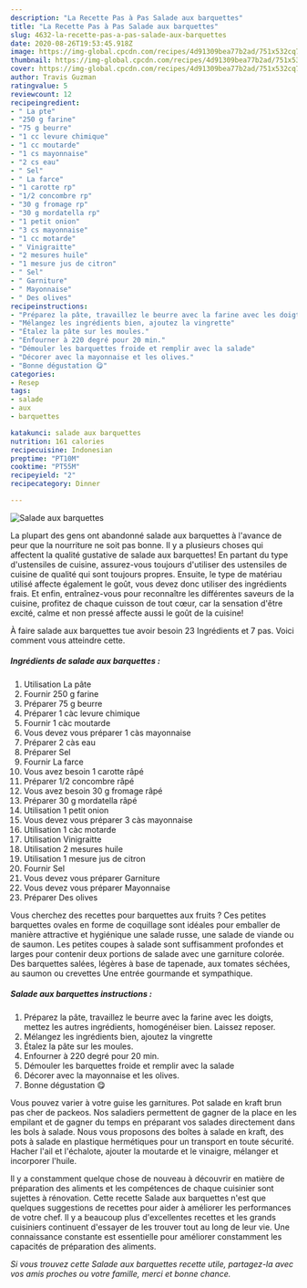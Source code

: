 ```yaml
---
description: "La Recette Pas à Pas Salade aux barquettes"
title: "La Recette Pas à Pas Salade aux barquettes"
slug: 4632-la-recette-pas-a-pas-salade-aux-barquettes
date: 2020-08-26T19:53:45.918Z
image: https://img-global.cpcdn.com/recipes/4d91309bea77b2ad/751x532cq70/salade-aux-barquettes-photo-principale-de-la-recette.jpg
thumbnail: https://img-global.cpcdn.com/recipes/4d91309bea77b2ad/751x532cq70/salade-aux-barquettes-photo-principale-de-la-recette.jpg
cover: https://img-global.cpcdn.com/recipes/4d91309bea77b2ad/751x532cq70/salade-aux-barquettes-photo-principale-de-la-recette.jpg
author: Travis Guzman
ratingvalue: 5
reviewcount: 12
recipeingredient:
- " La pte"
- "250 g farine"
- "75 g beurre"
- "1 cc levure chimique"
- "1 cc moutarde"
- "1 cs mayonnaise"
- "2 cs eau"
- " Sel"
- " La farce"
- "1 carotte rp"
- "1/2 concombre rp"
- "30 g fromage rp"
- "30 g mordatella rp"
- "1 petit onion"
- "3 cs mayonnaise"
- "1 cc motarde"
- " Vinigraitte"
- "2 mesures huile"
- "1 mesure jus de citron"
- " Sel"
- " Garniture"
- " Mayonnaise"
- " Des olives"
recipeinstructions:
- "Préparez la pâte, travaillez le beurre avec la farine avec les doigts, mettez les autres ingrédients, homogénéiser bien. Laissez reposer."
- "Mélangez les ingrédients bien, ajoutez la vingrette"
- "Étalez la pâte sur les moules."
- "Enfourner à 220 degré pour 20 min."
- "Démouler les barquettes froide et remplir avec la salade"
- "Décorer avec la mayonnaise et les olives."
- "Bonne dégustation 😋"
categories:
- Resep
tags:
- salade
- aux
- barquettes

katakunci: salade aux barquettes 
nutrition: 161 calories
recipecuisine: Indonesian
preptime: "PT10M"
cooktime: "PT55M"
recipeyield: "2"
recipecategory: Dinner

---
```



![Salade aux barquettes](https://img-global.cpcdn.com/recipes/4d91309bea77b2ad/751x532cq70/salade-aux-barquettes-photo-principale-de-la-recette.jpg)

La plupart des gens ont abandonné salade aux barquettes à l'avance de peur que la nourriture ne soit pas bonne. Il y a plusieurs choses qui affectent la qualité gustative de salade aux barquettes! En partant du type d'ustensiles de cuisine, assurez-vous toujours d'utiliser des ustensiles de cuisine de qualité qui sont toujours propres. Ensuite, le type de matériau utilisé affecte également le goût, vous devez donc utiliser des ingrédients frais. Et enfin, entraînez-vous pour reconnaître les différentes saveurs de la cuisine, profitez de chaque cuisson de tout cœur, car la sensation d'être excité, calme et non pressé affecte aussi le goût de la cuisine!

<!--inarticleads1-->

À faire salade aux barquettes tue avoir besoin 23 Ingrédients et 7 pas. Voici comment vous atteindre cette.

##### Ingrédients de salade aux barquettes :

1. Utilisation  La pâte
1. Fournir 250 g farine
1. Préparer 75 g beurre
1. Préparer 1 càc levure chimique
1. Fournir 1 càc moutarde
1. Vous devez vous préparer 1 càs mayonnaise
1. Préparer 2 càs eau
1. Préparer  Sel
1. Fournir  La farce
1. Vous avez besoin 1 carotte râpé
1. Préparer 1/2 concombre râpé
1. Vous avez besoin 30 g fromage râpé
1. Préparer 30 g mordatella râpé
1. Utilisation 1 petit onion
1. Vous devez vous préparer 3 càs mayonnaise
1. Utilisation 1 càc motarde
1. Utilisation  Vinigraitte
1. Utilisation 2 mesures huile
1. Utilisation 1 mesure jus de citron
1. Fournir  Sel
1. Vous devez vous préparer  Garniture
1. Vous devez vous préparer  Mayonnaise
1. Préparer  Des olives


Vous cherchez des recettes pour barquettes aux fruits ? Ces petites barquettes ovales en forme de coquillage sont idéales pour emballer de manière attractive et hygiénique une salade russe, une salade de viande ou de saumon. Les petites coupes à salade sont suffisamment profondes et larges pour contenir deux portions de salade avec une garniture colorée. Des barquettes salées, légères à base de tapenade, aux tomates séchées, au saumon ou crevettes Une entrée gourmande et sympathique. 

<!--inarticleads2-->

##### Salade aux barquettes instructions :

1. Préparez la pâte, travaillez le beurre avec la farine avec les doigts, mettez les autres ingrédients, homogénéiser bien. Laissez reposer.
1. Mélangez les ingrédients bien, ajoutez la vingrette
1. Étalez la pâte sur les moules.
1. Enfourner à 220 degré pour 20 min.
1. Démouler les barquettes froide et remplir avec la salade
1. Décorer avec la mayonnaise et les olives.
1. Bonne dégustation 😋


Vous pouvez varier à votre guise les garnitures. Pot salade en kraft brun pas cher de packeos. Nos saladiers permettent de gagner de la place en les empilant et de gagner du temps en préparant vos salades directement dans les bols à salade. Nous vous proposons des boîtes à salade en kraft, des pots à salade en plastique hermétiques pour un transport en toute sécurité. Hacher l&#39;ail et l&#39;échalote, ajouter la moutarde et le vinaigre, mélanger et incorporer l&#39;huile. 

<!--inarticleads1-->

<p>
Il y a constamment quelque chose de nouveau à découvrir en matière de préparation des aliments et les compétences de chaque cuisinier sont sujettes à rénovation. Cette recette Salade aux barquettes n'est que quelques suggestions de recettes pour aider à améliorer les performances de votre chef. Il y a beaucoup plus d'excellentes recettes et les grands cuisiniers continuent d'essayer de les trouver tout au long de leur vie. Une connaissance constante est essentielle pour améliorer constamment les capacités de préparation des aliments.
</p>

<p>
<i>Si vous trouvez cette Salade aux barquettes recette utile, partagez-la avec vos amis proches ou votre famille, merci et bonne chance.</i>
</p>
